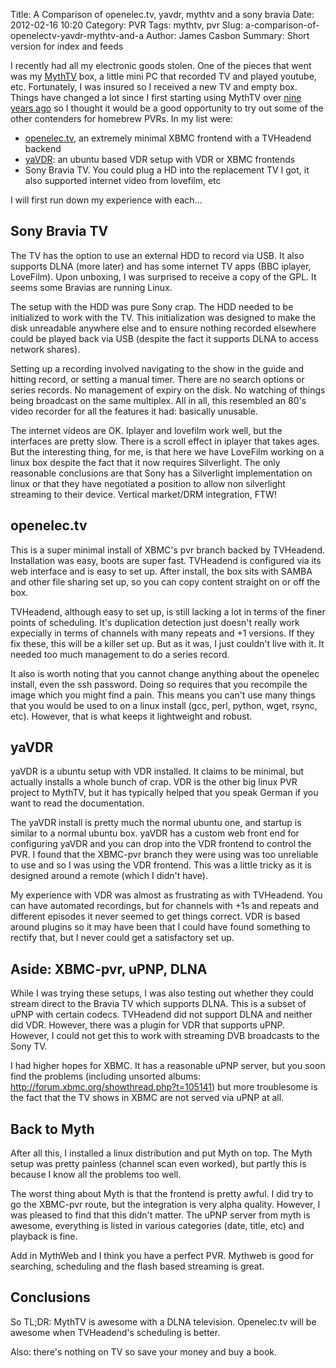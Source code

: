 Title: A Comparison of openelec.tv, yavdr, mythtv and a sony bravia
Date: 2012-02-16 10:20
Category: PVR
Tags: mythtv, pvr
Slug: a-comparison-of-openelectv-yavdr-mythtv-and-a
Author: James Casbon
Summary: Short version for index and feeds

I recently had all my electronic goods stolen.  One of the pieces that went was
my [MythTV](1) box, a little mini PC that recorded TV and played youtube, etc.
Fortunately, I was insured so I received a new TV and empty box.  Things have
changed a lot since I first starting using MythTV over [nine years ago](http://www.mythtv.org/pipermail/mythtv-users/2003-November/019043.html) so 
I thought it would be a good opportunity to try out some of the other
contenders for homebrew PVRs.  In my list were: 

 * [openelec.tv](2), an extremely minimal XBMC frontend with a TVHeadend backend
 * [yaVDR](3): an ubuntu based VDR setup with VDR or XBMC frontends
 * Sony Bravia TV.  You could plug a HD into the replacement TV I got, it also
   supported internet video from lovefilm, etc

I will first run down my experience with each...

Sony Bravia TV
--------------

The TV has the option to use an external HDD to record via USB.  It also
supports DLNA (more later) and has some internet TV apps (BBC iplayer,
LoveFilm).  Upon unboxing, I was surprised to receive a copy of the GPL.  It
seems some Bravias are running Linux.

The setup with the HDD was pure Sony crap.  The HDD needed to be initialized to work
with the TV.  This initialization was designed to make the disk unreadable
anywhere else and to ensure nothing recorded elsewhere could be played back via
USB (despite the fact it supports DLNA to access network shares).

Setting up a recording involved navigating to the show in the guide and hitting
record, or setting a manual timer.  There are no search options or series
records.  No management of expiry on the disk.  No watching of things being
broadcast on the same multiplex.  All in all, this resembled an 80's video
recorder for all the features it had:  basically unusable.

The internet videos are OK.  Iplayer and lovefilm work well, but the interfaces
are pretty slow.  There is a scroll effect in iplayer that takes ages.  But the
interesting thing, for me, is that here we have LoveFilm working on a linux box
despite the fact that it now requires Silverlight.  The only reasonable
conclusions are that Sony has a Silverlight implementation on linux or that they
have negotiated a position to allow non silverlight streaming to their device.
Vertical market/DRM integration, FTW!  

openelec.tv
-----------

This is a super minimal install of XBMC's pvr branch backed by TVHeadend.
Installation was easy, boots are super fast.  TVHeadend is configured via its
web interface and is easy to set up.  After install, the box sits with SAMBA and
other file sharing set up, so you can copy content straight on or off the box.

TVHeadend, although easy to set up, is still lacking a lot in terms of the finer
points of scheduling.  It's duplication detection just doesn't really work
expecially in terms of channels with many repeats and +1 versions.  If they fix
these, this will be a killer set up.  But as it was, I just couldn't live with
it.  It needed too much management to do a series record.

It also is worth noting that you cannot change anything about the openelec
install, even the ssh password.  Doing so requires that you recompile the image
which you might find a pain.  This means you can't use many things that you
would be used to on a linux install (gcc, perl, python, wget, rsync, etc).
However, that is what keeps it lightweight and robust.

yaVDR
-----

yaVDR is a ubuntu setup with VDR installed.  It claims to be minimal, but
actually installs a whole bunch of crap.  VDR is the other big linux PVR project
to MythTV, but it has typically helped that you speak German if you want to read
the documentation.

The yaVDR install is pretty much the normal ubuntu one, and startup is similar
to a normal ubuntu box. yaVDR has a custom web front end for configuring yaVDR
and you can drop into the VDR frontend to control the PVR.  I found that the 
XBMC-pvr branch they were using was too unreliable to use and
so I was using the VDR frontend.  This was a little tricky as it is designed
around a remote (which I didn't have).

My experience with VDR was almost as frustrating as with TVHeadend.  You can
have automated recordings, but for channels with +1s and repeats and different
episodes it never seemed to get things correct.  VDR is based around plugins so
it may have been that I could have found something to rectify that, but I never
could get a satisfactory set up.


Aside: XBMC-pvr, uPNP, DLNA
---------------------------

While I was trying these setups, I was also testing out whether they could
stream direct to the Bravia TV which supports DLNA.  This is a subset of
uPNP with certain codecs.  TVHeadend did not support DLNA and neither did VDR.
However, there was a plugin for VDR that supports uPNP.  However, I could not
get this to work with streaming DVB broadcasts to the Sony TV.  

I had higher hopes for XBMC.  It has a reasonable uPNP server, but you soon find
the problems (including unsorted albums: http://forum.xbmc.org/showthread.php?t=105141) 
but more troublesome is the fact that the TV shows in XBMC are not served via
uPNP at all.  

Back to Myth
------------

After all this, I installed a linux distribution and put Myth on top.  The Myth
setup was pretty painless (channel scan even worked), but partly this is because 
I know all the problems too well.

The worst thing about Myth is that the frontend is pretty awful.  I did try to
go the XBMC-pvr route, but the integration is very alpha quality.  However, I
was pleased to find that this didn't matter.  The uPNP server from myth is
awesome, everything is listed in various categories (date, title, etc) and
playback is fine.

Add in MythWeb and I think you have a perfect PVR.  Mythweb is good for
searching, scheduling and the flash based streaming is great.

Conclusions
-----------

So TL;DR: MythTV is awesome with a DLNA television.  Openelec.tv will be awesome
when TVHeadend's scheduling is better.

Also: there's nothing on TV so save your money and buy a book.


 [1]: http://www.mythtv.org/
 [2]: http://openelec.tv/
 [3]: http://www.yavdr.org/
